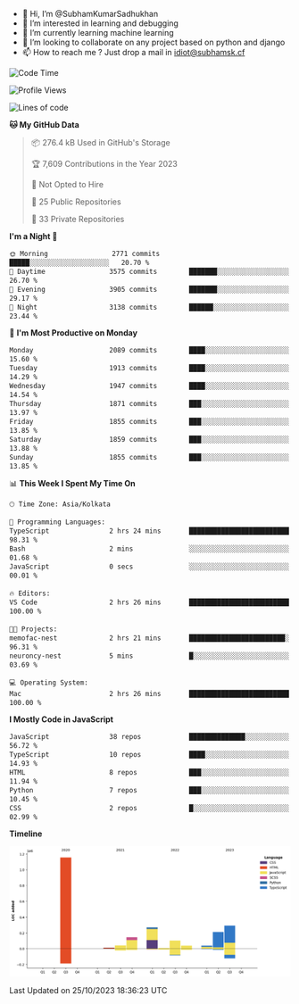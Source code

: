 - 👋 Hi, I’m @SubhamKumarSadhukhan
- 👀 I’m interested in learning and debugging
- 🌱 I’m currently learning machine learning
- 💞️ I’m looking to collaborate on any project based on python and django
- 📫 How to reach me ?
      Just drop a mail in idiot@subhamsk.cf

<!---
SubhamKumarSadhukhan/SubhamKumarSadhukhan is a ✨ special ✨ repository because its `README.md` (this file) appears on your GitHub profile.
You can click the Preview link to take a look at your changes.
--->


<!--START_SECTION:waka-->
![Code Time](http://img.shields.io/badge/Code%20Time-1%2C597%20hrs%2045%20mins-blue)

![Profile Views](http://img.shields.io/badge/Profile%20Views-1-blue)

![Lines of code](https://img.shields.io/badge/From%20Hello%20World%20I%27ve%20Written-2.3%20million%20lines%20of%20code-blue)

**🐱 My GitHub Data** 

> 📦 276.4 kB Used in GitHub's Storage 
 > 
> 🏆 7,609 Contributions in the Year 2023
 > 
> 🚫 Not Opted to Hire
 > 
> 📜 25 Public Repositories 
 > 
> 🔑 33 Private Repositories 
 > 
**I'm a Night 🦉** 

```text
🌞 Morning                2771 commits        █████░░░░░░░░░░░░░░░░░░░░   20.70 % 
🌆 Daytime                3575 commits        ███████░░░░░░░░░░░░░░░░░░   26.70 % 
🌃 Evening                3905 commits        ███████░░░░░░░░░░░░░░░░░░   29.17 % 
🌙 Night                  3138 commits        ██████░░░░░░░░░░░░░░░░░░░   23.44 % 
```
📅 **I'm Most Productive on Monday** 

```text
Monday                   2089 commits        ████░░░░░░░░░░░░░░░░░░░░░   15.60 % 
Tuesday                  1913 commits        ████░░░░░░░░░░░░░░░░░░░░░   14.29 % 
Wednesday                1947 commits        ████░░░░░░░░░░░░░░░░░░░░░   14.54 % 
Thursday                 1871 commits        ███░░░░░░░░░░░░░░░░░░░░░░   13.97 % 
Friday                   1855 commits        ███░░░░░░░░░░░░░░░░░░░░░░   13.85 % 
Saturday                 1859 commits        ███░░░░░░░░░░░░░░░░░░░░░░   13.88 % 
Sunday                   1855 commits        ███░░░░░░░░░░░░░░░░░░░░░░   13.85 % 
```


📊 **This Week I Spent My Time On** 

```text
🕑︎ Time Zone: Asia/Kolkata

💬 Programming Languages: 
TypeScript               2 hrs 24 mins       █████████████████████████   98.31 % 
Bash                     2 mins              ░░░░░░░░░░░░░░░░░░░░░░░░░   01.68 % 
JavaScript               0 secs              ░░░░░░░░░░░░░░░░░░░░░░░░░   00.01 % 

🔥 Editors: 
VS Code                  2 hrs 26 mins       █████████████████████████   100.00 % 

🐱‍💻 Projects: 
memofac-nest             2 hrs 21 mins       ████████████████████████░   96.31 % 
neuroncy-nest            5 mins              █░░░░░░░░░░░░░░░░░░░░░░░░   03.69 % 

💻 Operating System: 
Mac                      2 hrs 26 mins       █████████████████████████   100.00 % 
```

**I Mostly Code in JavaScript** 

```text
JavaScript               38 repos            ██████████████░░░░░░░░░░░   56.72 % 
TypeScript               10 repos            ████░░░░░░░░░░░░░░░░░░░░░   14.93 % 
HTML                     8 repos             ███░░░░░░░░░░░░░░░░░░░░░░   11.94 % 
Python                   7 repos             ███░░░░░░░░░░░░░░░░░░░░░░   10.45 % 
CSS                      2 repos             █░░░░░░░░░░░░░░░░░░░░░░░░   02.99 % 
```



**Timeline**

![Lines of Code chart](https://raw.githubusercontent.com/SubhamKumarSadhukhan/SubhamKumarSadhukhan/main/assets/bar_graph.png)


 Last Updated on 25/10/2023 18:36:23 UTC
<!--END_SECTION:waka-->
